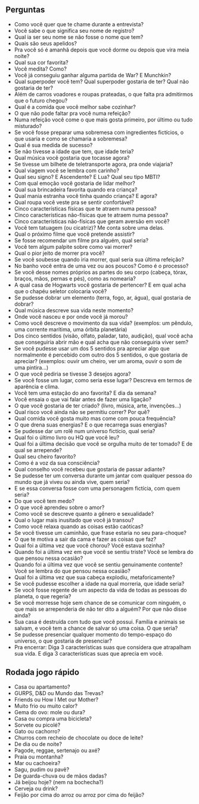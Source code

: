 ## Perguntas
- Como você quer que te chame durante a entrevista?
- Você sabe o que significa seu nome de registro?
- Qual ia ser seu nome se não fosse o nome que tem?
- Quais são seus apelidos?
- Pra você só é amanhã depois que você dorme ou depois que vira meia noite?
- Qual sua cor favorita?
- Você medita? Como?
- Você já conseguiu ganhar alguma partida de War? E Munchkin?
- Qual superpoder você tem? Qual superpoder gostaria de ter? Qual não gostaria de ter?
- Além de carros voadores e roupas prateadas, o que falta pra admitirmos que o futuro chegou?
- Qual é a comida que você melhor sabe cozinhar?
- O que não pode faltar pra você numa refeição?
- Numa refeição você come o que mais gosta primeiro, por último ou tudo misturado?
- Se você fosse preparar uma sobremesa com ingredientes fictícios, o que usaria e como se chamaria a sobremesa?
- Qual é sua medida de sucesso?
- Se não tivesse a idade que tem, que idade teria?
- Qual música você gostaria que tocasse agora?
- Se tivesse um bilhete de teletransporte agora, pra onde viajaria?
- Qual viagem você se lembra com carinho?
- Qual seu signo? E Ascendente? E Lua? Qual seu tipo MBTI?
- Com qual emoção você gostaria de lidar melhor?
- Qual sua brincadeira favorita quando era criança?
- Qual mania estranha você tinha quando criança? E agora?
- Qual roupa você veste pra se sentir confortável?
- Cinco características físicas que te atraem numa pessoa?
- Cinco características não-físicas que te atraem numa pessoa?
- Cinco características não-físicas que geram aversão em você?
- Você tem tatuagem (ou cicatriz)? Me conta sobre uma delas.
- Qual o próximo filme que você pretende assistir?
- Se fosse recomendar um filme pra alguém, qual seria?
- Você tem algum palpite sobre como vai morrer?
- Qual o pior jeito de morrer pra você?
- Se você soubesse quando iria morrer, qual seria sua última refeição?
- No banho você entra de uma vez ou aos poucos? Como é o processo?
- Se você desse nomes próprios as partes do seu corpo (cabeça, tórax, braços, mãos, pernas e pés), como as nomearia?
- A qual casa de Hogwarts você gostaria de pertencer? E em qual acha que o chapéu seletor colocaria você?
- Se pudesse dobrar um elemento (terra, fogo, ar, água), qual gostaria de dobrar?
- Qual música descreve sua vida neste momento?
- Onde você nasceu e por onde você já morou?
- Como você descreve o movimento da sua vida? (exemplos: um pêndulo, uma corrente marítima, uma órbita planetária)
- Dos cinco sentidos (visão, olfato, paladar, tato, audição), qual você acha que conseguiria abrir mão e qual acha que não conseguiria viver sem?
- Se você pudesse usar um dos 5 sentidos pra apreciar algo que normalmente é percebido com outro dos 5 sentidos, o que gostaria de apreciar? (exemplos: ouvir um cheiro, ver um aroma, ouvir o som de uma pintira…)
- O que você pediria se tivesse 3 desejos agora?
- Se você fosse um lugar, como seria esse lugar? Descreva em termos de aparência e clima.
- Você tem uma estação do ano favorita? E dia da semana?
- Você ensaia o que vai falar antes de fazer uma ligação?
- O que você gostaria de ter criado? (livro, música, arte, invenções…)
- Qual risco você ainda não se permitiu correr? Por quê?
- Qual comida você gosta muito mas come com pouca frequência?
- O que drena suas energias? E o que recarrega suas energias?
- Se pudesse dar um rolê num universo fictício, qual seria?
- Qual foi o último livro ou HQ que você leu?
- Qual foi a última decisão que você se orgulha muito de ter tomado? E de qual se arrepende?
- Qual seu cheiro favorito?
- Como é a voz da sua consciência?
- Qual conselho você recebeu que gostaria de passar adiante?
- Se pudesse ter um conversa durante um jantar com qualquer pessoa do mundo que já viveu ou ainda vive, quem seria?
- E se essa conversa fosse com uma personagem fictícia, com quem seria?
- Do que você tem medo?
- O que você aprendeu sobre o amor?
- Como você se descreve quanto a gênero e sexualidade?
- Qual o lugar mais inusitado que você já transou?
- Como você relaxa quando as coisas estão caóticas?
- Se você tivesse um caminhão, que frase estaria no seu para-choque?
- O que te motiva a sair da cama e fazer as coisas que faz?
- Qual foi a última vez que você chorou? Você estava sozinha?
- Quando foi a última vez em que você se sentiu triste? Você se lembra do que pensou nessa ocasião?
- Quando foi a última vez que você se sentiu genuinamente contente? Você se lembra do que pensou nessa ocasião?
- Qual foi a última vez que sua cabeça explodiu, metaforicamente?
- Se você pudesse escolher a idade na qual morreria, que idade seria?
- Se você fosse regente de um aspecto da vida de todas as pessoas do planeta, o que regeria?
- Se você morresse hoje sem chance de se comunicar com ninguém, o que mais se arrependeria de não ter dito a alguém? Por que não disse ainda?
- Sua casa é destruída com tudo que você possui. Família e animais se salvam, e você tem a chance de salvar só uma coisa. O que seria?
- Se pudesse presenciar qualquer momento do tempo-espaço do universo, o que gostaria de presenciar?
- Pra encerrar: Diga 3 características suas que considera que atrapalham sua vida. E diga 3 características suas que aprecia em você.


## Rodada jogo rápido

- Casa ou apartamento?
- GURPS, D&D ou Mundo das Trevas?
- Friends ou How I Met our Mother?
- Muito frio ou muito calor?
- Gema do ovo: mole ou dura?
- Casa ou compra uma bicicleta?
- Sorvete ou picolé?
- Gato ou cachorro?
- Churros com recheio de chocolate ou doce de leite?
- De dia ou de noite?
- Pagode, reggae, sertenajo ou axé?
- Praia ou montanha?
- Mar ou cachoeira?
- Sagu, pudim ou pavê?
- De guarda-chuva ou de mãos dadas?
- Já beijou hoje? (nem na bochecha?)
- Cerveja ou drink?
- Feijão por cima do arroz ou arroz por cima do feijão?
